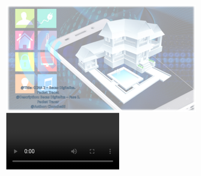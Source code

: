 <img src="images/Introduction.png" alt="CCNA 2 - Intro"> <br>
<video src="contents/videos/Intro.mp4"></video>